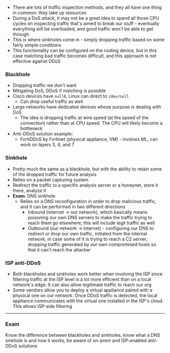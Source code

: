 - There are lots of traffic inspection methods, and they all have one thing in common: they take up resources
- During a DoS attack, it may not be a great idea to spend all those CPU cycles on inspecting traffic that's aimed to break our stuff - eventually everything will be overloaded, and good traffic won't be able to get through
- This is where sinkholes come in - simply dropping traffic based on some fairly simple conditions
- This functionality can be configured on the routing device, but in this case matching bad traffic becomes difficult, and this approach is not effective against DDoS

### Blackhole

- Dropping traffic we don't want
- Mitigating DoS, DDoS if matching is possible
- Cisco devices have `null0`, Linux can direct to `/dev/null`
	- Can drop useful traffic as well
- Large networks have dedicated devices whose purpose is dealing with DoS
	- The idea is dropping traffic at wire speed (at the speed of the connection) rather than at CPU speed. The CPU will likely become a bottleneck
- Anti-DDoS solution example:
	- FortiDDoS by Fortinet (physical appliance, VM) - involves ML, can work on layers 3, 4, and 7

### Sinkhole

- Pretty much the same as a blackhole, but with the ability to retain some of the dropped traffic for future analysis
- Relies on a packet capturing system
- Redirect the traffic to a specific analysis server or a honeynet, store it there, analyze it
- **Exam**: DNS sinkhole
	- Relies on a DNS reconfiguration in order to drop malicious traffic, and it can be performed in two different directions
		- Inbound (internet -> our network), which basically means poisoning our own DNS servers to make the traffic trying to reach them go elsewhere; this will include legit traffic as well
		- Outbound (our network -> internet) - configuring our DNS to redirect or drop our own traffic, initiated from the internal network, in case some of it is trying to reach a C2 server; dropping traffic generated by *our own* compromised hosts so that it can't reach the attacker

### ISP anti-DDoS

- Both blackholes and sinkholes work better when involving the ISP since filtering traffic at the ISP level is a lot more efficient than on a local network's edge. It can also allow legitimate traffic to reach our org
- Some vendors allow you to deploy a virtual appliance paired with a physical one on our network. Once DDoS traffic is detected, the local appliance communicates with the virtual one installed in the ISP's cloud. This allows ISP-side filtering

--- 

### Exam

Know the difference between blackholes and sinkholes, know what a DNS sinkhole is and how it works, be aware of on-prem and ISP-enabled anti-DDoS solutions